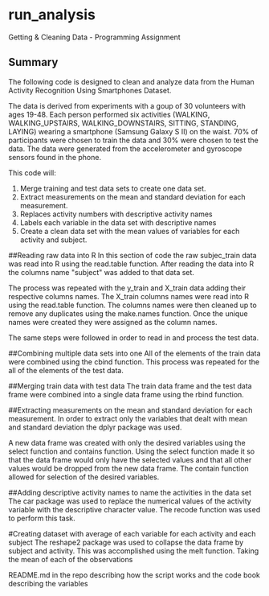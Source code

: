 # run_analysis
Getting &amp; Cleaning Data - Programming Assignment

## Summary
The following code is designed to clean and analyze data 
from the Human Activity Recognition Using Smartphones Dataset.

The data is derived from experiments with a goup of 30 volunteers with ages 19-48. Each person performed six activities (WALKING, WALKING_UPSTAIRS, WALKING_DOWNSTAIRS, SITTING, STANDING, LAYING) wearing a smartphone (Samsung Galaxy S II) on the waist. 70% of participants were chosen to train the data and 30% were chosen to test the data. The data were generated from the accelerometer and gyroscope sensors found in the phone.

This code will: 
1. Merge training and test data sets to create one data set.
2. Extract measurements on the mean and standard deviation for each measurement.
3. Replaces activity numbers with descriptive activity names
4. Labels each variable in the data set with descriptive names
5. Create a clean data set with the mean values of variables for each activity and subject.

##Reading raw data into R
In this section of code the raw subjec_train data was read into R using the read.table function. After reading the data into R the columns name "subject" was added to that data set.

The process was repeated with the y_train and X_train data adding their respective columns names. The X_train columns names were read into R using the read.table function. The columns names were then cleaned up to remove any duplicates using the make.names function. Once the unique names were created they were assigned as the column names.

The same steps were followed in order to read in and process the test data.

##Combining multiple data sets into one
All of the elements of the train data were combined using the cbind function. This process was repeated for the all of the elements of the test data.

##Merging train data with test data
The train data frame and the test data frame were combined into a single data frame using the rbind function.

##Extracting measurements on the mean and standard deviation for each measurement.
In order to extract only the variables that dealt with mean and standard deviation the dplyr package was used.

A new data frame was created with only the desired variables using the select function and contains function. Using the select function made it so that the data frame would only have the selected values and that all other values would be dropped from the new data frame. The contain function allowed for selection of the desired variables. 

##Adding descriptive activity names to name the activities in the data set
The car package was used to replace the numerical values of the activity variable with the descriptive character value. The recode function was used to perform this task. 

#Creating dataset with average of each variable for each activity and each subject
The reshape2 package was used to collapse the data frame by subject and activity. This was accomplished using the melt function. Taking the mean of each of the observations 

 



README.md in the repo describing how the script works and the code book describing the variables

